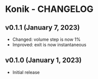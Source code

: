 # Konik - CHANGELOG


## v0.1.1 (January 7, 2023)

- Changed: volume step is now 1%
- Improved: exit is now instantaneous


## v0.1.0 (January 1, 2023)

- Initial release

